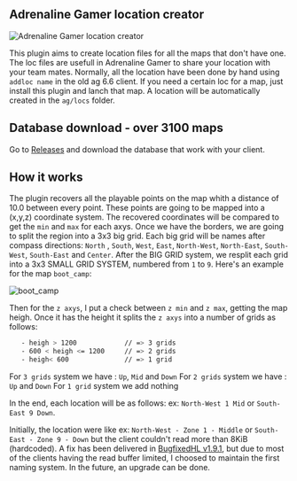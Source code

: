 ## Adrenaline Gamer location creator
 
 ![Adrenaline Gamer location creator](https://repository-images.githubusercontent.com/600182318/68d676d4-b8e5-46b2-8eda-6e53ebbaa9af)
 
 This plugin aims to create location files for all the maps that don't have one. The loc files are usefull in Adrenaline Gamer to share your location with your team mates. Normally, all the location have been done by hand using `addloc name` in the old ag 6.6 client. If you need a certain loc for a map, just install this plugin and lanch that map. A location will be automatically created in the `ag/locs` folder.
 
 ## Database download - over 3100 maps
 
 Go to [Releases](https://github.com/andreiseverin/AG-location-creator/releases/tag/v1.0) and download the database that work with your client.
 
 ## How it works
 
 The plugin recovers all the playable points on the map whith a distance of 10.0 between every point. These points are going to be mapped into a (x,y,z) coordinate system. The recovered coordinates will be compared to get the `min` and `max` for each axys.
 Once we have the borders, we are going to split the region into a 3x3 big grid. Each big grid will be names after compass directions: `North` , `South`, `West`, `East`, `North-West`, `North-East`, `South-West`, `South-East` and `Center`. After the BIG GRID system, we resplit each grid into a 3x3 SMALL GRID SYSTEM, numbered from `1` to `9`. 
 Here's an example for the map `boot_camp`:
 
 ![boot_camp](https://i.imgur.com/PiCLhf3.png)
 
 Then for the `z axys`, I put a check between `z min` and `z max`, getting the map heigh. Once it has the height it splits the `z axys` into a number of grids as follows:
 ```bash
	- heigh > 1200            // => 3 grids
	- 600 < heigh <= 1200     // => 2 grids
	- heigh< 600              // => 1 grid
 ```
 For `3 grids` system we have : `Up`, `Mid` and `Down`
 For `2 grids` system we have : `Up` and `Down`
 For `1 grid` system we add nothing
 
 In the end, each location will be as follows: ex: `North-West 1 Mid` or `South-East 9 Down`.
 
 Initially, the location were like ex: `North-West - Zone 1 - Middle` or `South-East - Zone 9 - Down` but the client couldn't read more than 8KiB (hardcoded). A fix has been delivered in [BugfixedHL v1.9.1](https://github.com/tmp64/BugfixedHL-Rebased), but due to most of the clients having the read buffer limited, I choosed to maintain the first naming system. In the future, an upgrade can be done.
 
 
